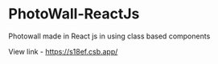 # PhotoWall-ReactJs
Photowall made in React js in using class based components

View link - https://s18ef.csb.app/


